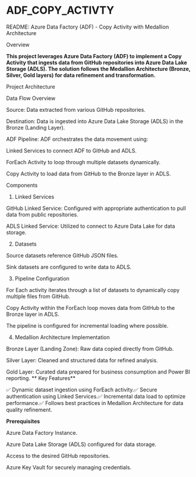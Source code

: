 # ADF_COPY_ACTIVTY

README: Azure Data Factory (ADF) - Copy Activity with Medallion Architecture

Overview

**This project leverages Azure Data Factory (ADF) to implement a Copy Activity that ingests data from GitHub repositories into Azure Data Lake Storage (ADLS). The solution follows the Medallion Architecture (Bronze, Silver, Gold layers) for data refinement and transformation.**

Project Architecture

Data Flow Overview

Source: Data extracted from various GitHub repositories.

Destination: Data is ingested into Azure Data Lake Storage (ADLS) in the Bronze (Landing Layer).

ADF Pipeline: ADF orchestrates the data movement using:

Linked Services to connect ADF to GitHub and ADLS.

ForEach Activity to loop through multiple datasets dynamically.

Copy Activity to load data from GitHub to the Bronze layer in ADLS.

Components

1. Linked Services

GitHub Linked Service: Configured with appropriate authentication to pull data from public repositories.

ADLS Linked Service: Utilized to connect to Azure Data Lake for data storage.

2. Datasets

Source datasets reference GitHub JSON files.

Sink datasets are configured to write data to ADLS.

3. Pipeline Configuration

For Each activity iterates through a list of datasets to dynamically copy multiple files from GitHub.

Copy Activity within the ForEach loop moves data from GitHub to the Bronze layer in ADLS.

The pipeline is configured for incremental loading where possible.

4. Medallion Architecture Implementation

Bronze Layer (Landing Zone): Raw data copied directly from GitHub.

Silver Layer: Cleaned and structured data for refined analysis.

Gold Layer: Curated data prepared for business consumption and Power BI reporting.
**
Key Features**

✅ Dynamic dataset ingestion using ForEach activity.✅ Secure authentication using Linked Services.✅ Incremental data load to optimize performance.✅ Follows best practices in Medallion Architecture for data quality refinement.

**Prerequisites**

Azure Data Factory Instance.

Azure Data Lake Storage (ADLS) configured for data storage.

Access to the desired GitHub repositories.

Azure Key Vault for securely managing credentials.
